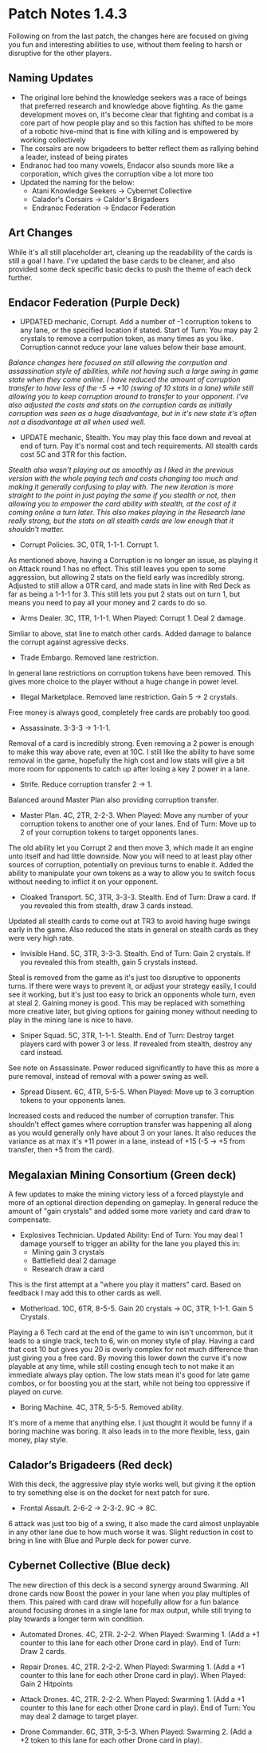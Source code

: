 # Patch Notes 1.4.3

Following on from the last patch, the changes here are focused on giving you fun and interesting abilities to use, without them feeling to harsh or disruptive for the other players.

## Naming Updates

- The original lore behind the knowledge seekers was a race of beings that preferred research and knowledge above fighting. As the game development moves on, it's become clear that fighting and combat is a core part of how people play and so this faction has shifted to be more of a robotic hive-mind that is fine with killing and is empowered by working collectively
- The corsairs are now brigadeers to better reflect them as rallying behind a leader, instead of being pirates
- Endranoc had too many vowels, Endacor also sounds more like a corporation, which gives the corruption vibe a lot more too
- Updated the naming for the below:
    - Atani Knowledge Seekers → Cybernet Collective
    - Calador's Corsairs → Caldor's Brigadeers
    - Endranoc Federation → Endacor Federation

## Art Changes

While it's all still placeholder art, cleaning up the readability of the cards is still a goal I have. I've updated the base cards to be cleaner, and also provided some deck specific basic decks to push the theme of each deck further.

## Endacor Federation (Purple Deck)


- UPDATED mechanic, Corrupt. Add a number of -1 corruption tokens to any lane, or the specified location if stated. Start of Turn: You may pay 2 crystals to remove a corrpution token, as many times as you like. Corruption cannot reduce your lane values below their base amount.

_Balance changes here focused on still allowing the corrpution and assassination style of abilities, while not having such a large swing in game state when they come online. I have reduced the amount of corruption transfer to have less of the -5 → +10 (swing of 10 stats in a lane) while still allowing you to keep corruption around to transfer to your opponent. I've also adjusted the costs and stats on the corruption cards as initially corruption was seen as a huge disadvantage, but in it's new state it's often not a disadvantage at all when used well._

- UPDATE mechanic, Stealth. You may play this face down and reveal at end of turn. Pay it's normal cost and tech requirements. All stealth cards cost 5C and 3TR for this faction.

_Stealth also wasn't playing out as smoothly as I liked in the previous version with the whole paying tech and costs changing too much and making it generally confusing to play with. The new iteration is more straight to the point in just paying the same if you stealth or not, then allowing you to empower the card ability with stealth, at the cost of it coming online a turn later. This also makes playing in the Research lane really strong, but the stats on all stealth cards are low enough that it shouldn't matter._

- Corrupt Policies. 3C, 0TR, 1-1-1. Corrupt 1.

As mentioned above, having a Corruption is no longer an issue, as playing it on Attack round 1 has no effect. This still leaves you open to some aggression, but allowing 2 stats on the field early was incredibly strong. Adjusted to still allow a 0TR card, and made stats in line with Red Deck as far as being a 1-1-1 for 3. This still lets you put 2 stats out on turn 1, but means you need to pay all your money and 2 cards to do so.

- Arms Dealer. 3C, 1TR, 1-1-1. When Played: Corrupt 1. Deal 2 damage.

Simliar to above, stat line to match other cards. Added damage to balance the corrupt against agressive decks.

- Trade Embargo. Removed lane restriction.

In general lane restrictions on corruption tokens have been removed. This gives more choice to the player without a huge change in power level.

- Illegal Marketplace. Removed lane restriction. Gain 5 → 2 crystals.

Free money is always good, completely free cards are probably too good.

- Assassinate. 3-3-3 → 1-1-1.

Removal of a card is incredibly strong. Even removing a 2 power is enough to make this way above rate, even at 10C. I still like the ability to have some removal in the game, hopefully the high cost and low stats will give a bit more room for opponents to catch up after losing a key 2 power in a lane.

- Strife. Reduce corruption transfer 2 → 1.

Balanced around Master Plan also providing corruption transfer.

- Master Plan. 4C, 2TR, 2-2-3. When Played: Move any number of your corruption tokens to another one of your lanes. End of Turn: Move up to 2 of your corruption tokens to target opponents lanes.

The old ability let you Corrupt 2 and then move 3, which made it an engine unto itself and had little downside. Now you will need to at least play other sources of corruption, potentially on previous turns to enable it. Added the ability to manipulate your own tokens as a way to allow you to switch focus without needing to inflict it on your opponent.

- Cloaked Transport. 5C, 3TR, 3-3-3. Stealth. End of Turn: Draw a card. If you revealed this from stealth, draw 3 cards instead.

Updated all stealth cards to come out at TR3 to avoid having huge swings early in the game. Also reduced the stats in general on stealth cards as they were very high rate.

- Invisible Hand. 5C, 3TR, 3-3-3. Stealth. End of Turn: Gain 2 crystals. If you revealed this from stealth, gain 5 crystals instead.

Steal is removed from the game as it's just too disruptive to opponents turns. If there were ways to prevent it, or adjust your strategy easily, I could see it working, but it's just too easy to brick an opponents whole turn, even at steal 2. Gaining money is good. This may be replaced with something more creative later, but giving options for gaining money without needing to play in the mining lane is nice to have.

- Sniper Squad. 5C, 3TR, 1-1-1. Stealth. End of Turn: Destroy target players card with power 3 or less. If revealed from stealth, destroy any card instead.

See note on Assassinate. Power reduced significantly to have this as more a pure removal, instead of removal with a power swing as well.

- Spread Dissent. 6C, 4TR, 5-5-5. When Played: Move up to 3 corruption tokens to your opponents lanes.

Increased costs and reduced the number of corruption transfer. This shouldn't effect games where corruption transfer was happening all along as you would generally only have about 3 on your lanes. It also reduces the variance as at max it's +11 power in a lane, instead of +15 (-5 → +5 from transfer, then +5 from the card).

## Megalaxian Mining Consortium (Green deck)

A few updates to make the mining victory less of a forced playstyle and more of an optional direction depending on gameplay. In general reduce the amount of "gain crystals" and added some more variety and card draw to compensate.

- Explosives Technician. Updated Ability: End of Turn: You may deal 1 damage yourself to trigger an ability for the lane you played this in:
    - Mining gain 3 crystals
    - Battlefield deal 2 damage
    - Research draw a card

This is the first attempt at a "where you play it matters" card. Based on feedback I may add this to other cards as well.

- Motherload. 10C, 6TR, 8-5-5. Gain 20 crystals → 0C, 3TR, 1-1-1. Gain 5 Crystals.

Playing a 6 Tech card at the end of the game to win isn't uncommon, but it leads to a single track, tech to 6, win on money style of play. Having a card that cost 10 but gives you 20 is overly complex for not much difference than just giving you a free card. By moving this lower down the curve it's now playable at any time, while still costing enough tech to not make it an immediate always play option. The low stats mean it's good for late game combos, or for boosting you at the start, while not being too oppressive if played on curve.

- Boring Machine. 4C, 3TR, 5-5-5. Removed ability.

It's more of a meme that anything else. I just thought it would be funny if a boring machine was boring. It also leads in to the more flexible, less, gain money, play style.

## Calador’s Brigadeers (Red deck)

With this deck, the aggressive play style works well, but giving it the option to try something else is on the docket for next patch for sure.

- Frontal Assault. 2-6-2 → 2-3-2. 9C → 8C.

6 attack was just too big of a swing, it also made the card almost unplayable in any other lane due to how much worse it was. Slight reduction in cost to bring in line with Blue and Purple deck for power curve.


## Cybernet Collective (Blue deck)

The new direction of this deck is a second synergy around Swarming. All drone cards now Boost the power in your lane when you play multiples of them. This paired with card draw will hopefully allow for a fun balance around focusing drones in a single lane for max output, while still trying to play towards a longer term win condition.

- Automated Drones. 4C, 2TR. 2-2-2. When Played: Swarming 1. (Add a +1 counter to this lane for each other Drone card in play). End of Turn: Draw 2 cards.

- Repair Drones. 4C, 2TR. 2-2-2. When Played: Swarming 1. (Add a +1 counter to this lane for each other Drone card in play). When Played: Gain 2 Hitpoints

- Attack Drones. 4C, 2TR. 2-2-2. When Played: Swarming 1. (Add a +1 counter to this lane for each other Drone card in play). End of Turn: You may deal 2 damage to target player.

- Drone Commander. 6C, 3TR, 3-5-3. When Played: Swarming 2. (Add a +2 token to this lane for each other Drone card in play).
